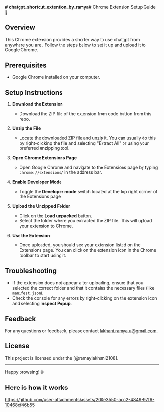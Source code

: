 **# chatgpt_shortcut_extention_by_ramya**# Chrome Extension Setup Guide 🚀

## Overview

This Chrome extension provides a shorter way to use chatgpt from anywhere you are . Follow the steps below to set it up and upload it to Google Chrome.

## Prerequisites

- Google Chrome installed on your computer.

## Setup Instructions

1. **Download the Extension**
   - Download the ZIP file of the extension from code button from this repo.

2. **Unzip the File**
   - Locate the downloaded ZIP file and unzip it. You can usually do this by right-clicking the file and selecting "Extract All" or using your preferred unzipping tool.

3. **Open Chrome Extensions Page**
   - Open Google Chrome and navigate to the Extensions page by typing `chrome://extensions/` in the address bar.

4. **Enable Developer Mode**
   - Toggle the **Developer mode** switch located at the top right corner of the Extensions page.

5. **Upload the Unzipped Folder**
   - Click on the **Load unpacked** button.
   - Select the folder where you extracted the ZIP file. This will upload your extension to Chrome.

6. **Use the Extension**
   - Once uploaded, you should see your extension listed on the Extensions page. You can click on the extension icon in the Chrome toolbar to start using it.

## Troubleshooting

- If the extension does not appear after uploading, ensure that you selected the correct folder and that it contains the necessary files (like `manifest.json`).
- Check the console for any errors by right-clicking on the extension icon and selecting **Inspect Popup**.

## Feedback

For any questions or feedback, please contact lakhani.ramya.u@gmail.com.

## License

This project is licensed under the [@ramaylakhani2108].

---

Happy browsing! 🌐

## Here is how it works

https://github.com/user-attachments/assets/200e3550-adc2-4849-97f6-10468df46b55


